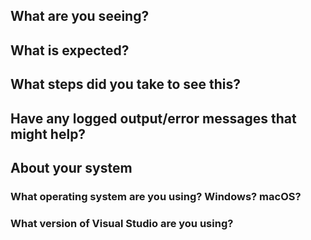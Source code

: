 <!--
Thank you so much for your contribution. Before you submit an issue, please read the following:

1. Ensure you have read over contribution guidelines in the README: https://github.com/XamarinUniversity/XAM120/blob/master/README.md.

2. If you have a question, please submit it via the Xamarin University forum: https://forums.xamarin.com/categories/university

3. Delete everything in this comment block.
-->

## What are you seeing?

## What is expected?

## What steps did you take to see this?

## Have any logged output/error messages that might help?

## About your system

### What operating system are you using? Windows? macOS?

### What version of Visual Studio are you using?
